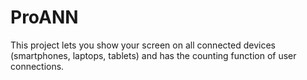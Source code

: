 ProANN
======

This project lets you show your screen on all connected devices (smartphones, laptops, tablets) and has the counting function of user connections.
